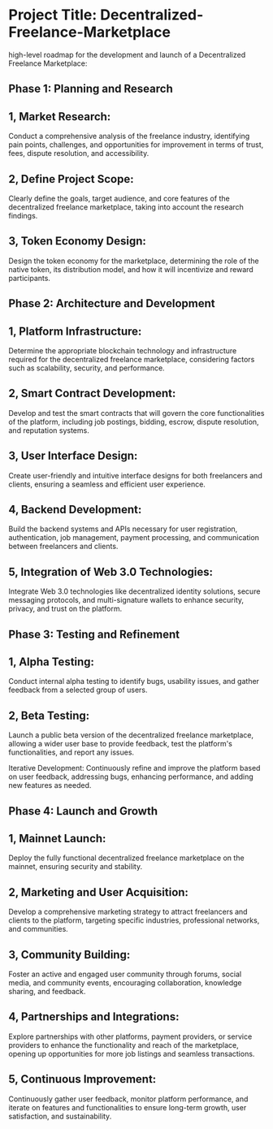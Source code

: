 Project Title: Decentralized-Freelance-Marketplace
===
high-level roadmap for the development and launch of a Decentralized Freelance Marketplace:

## Phase 1: Planning and Research

1, Market Research: 
---
Conduct a comprehensive analysis of the freelance industry, identifying pain points, challenges, and opportunities for improvement in terms of trust, fees, dispute resolution, and accessibility.

2, Define Project Scope: 
---
Clearly define the goals, target audience, and core features of the decentralized freelance marketplace, taking into account the research findings.

3, Token Economy Design: 
---
Design the token economy for the marketplace, determining the role of the native token, its distribution model, and how it will incentivize and reward participants.

## Phase 2: Architecture and Development

1, Platform Infrastructure: 
---
Determine the appropriate blockchain technology and infrastructure required for the decentralized freelance marketplace, considering factors such as scalability, security, and performance.

2, Smart Contract Development: 
---
Develop and test the smart contracts that will govern the core functionalities of the platform, including job postings, bidding, escrow, dispute resolution, and reputation systems.

3, User Interface Design: 
---
Create user-friendly and intuitive interface designs for both freelancers and clients, ensuring a seamless and efficient user experience.

4, Backend Development: 
---
Build the backend systems and APIs necessary for user registration, authentication, job management, payment processing, and communication between freelancers and clients.

5, Integration of Web 3.0 Technologies: 
---
Integrate Web 3.0 technologies like decentralized identity solutions, secure messaging protocols, and multi-signature wallets to enhance security, privacy, and trust on the platform.

## Phase 3: Testing and Refinement

1, Alpha Testing: 
---
Conduct internal alpha testing to identify bugs, usability issues, and gather feedback from a selected group of users.

2, Beta Testing: 
---
Launch a public beta version of the decentralized freelance marketplace, allowing a wider user base to provide feedback, test the platform's functionalities, and report any issues.

Iterative Development: Continuously refine and improve the platform based on user feedback, addressing bugs, enhancing performance, and adding new features as needed.

## Phase 4: Launch and Growth

1, Mainnet Launch:
---
Deploy the fully functional decentralized freelance marketplace on the mainnet, ensuring security and stability.

2, Marketing and User Acquisition: 
---
Develop a comprehensive marketing strategy to attract freelancers and clients to the platform, targeting specific industries, professional networks, and communities.

3, Community Building: 
---
Foster an active and engaged user community through forums, social media, and community events, encouraging collaboration, knowledge sharing, and feedback.

4, Partnerships and Integrations: 
---
Explore partnerships with other platforms, payment providers, or service providers to enhance the functionality and reach of the marketplace, opening up opportunities for more job listings and seamless transactions.

5, Continuous Improvement: 
---
Continuously gather user feedback, monitor platform performance, and iterate on features and functionalities to ensure long-term growth, user satisfaction, and sustainability.
